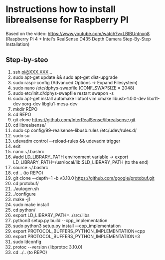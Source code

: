 # Instructions how to install librealsense for Raspberry PI

Based on the video: https://www.youtube.com/watch?v=LBIBUntnxp8 (Raspberry Pi 4 + Intel's RealSense D435 Depth Camera Step-By-Step Installation)

## Step-by-steo

1.  ssh pi@XXX.XXX...
2.  sudo apt-get update && sudo apt-get dist-upgrade
3.  sudo raspi-config (Advanced Options -> Expand Filesystem)
4.  sudo nano /etc/dphys-swapfile (CONF_SWAPSIZE = 2048)
5.  sudo etc/init.d/dphys-swapfile restart swapon -s
6.  sudo apt-get install automake libtool vim cmake libusb-1.0.0-dev libx11-dev xorg-dev libglu1-mesa-dev
7.  mkdir REPO
8.  cd REPO
9.  git clone https://github.com/InterRealSense/librealsense.git
10. cd librealsense/
11. sudo cp config/99-realsense-libusb.rules /etc/udev/rules.d/
12. sudo su
13. udevadm control --reload-rules && udevadm trigger
14. exit
15. nano ~/.bashrc
16. #add LD_LIBRARY_PATH environment variable -> export LD_LIBRARY_PATH=/usr/local/lib:$LD_LIBRARY_PATH (to the end)
17. source ~/.bashrc
18. cd .. (to REPO)
19. git clone --depth=1 -b v3.10.0 https://github.com/google/protobuf.git
20. cd protobuf/
21. ./autogen.sh
22. ./configure
23. make -j1
24. sudo make install 
25. cd python/
26. export LD_LIBRARY_PATH=../src/.libs
27. python3 setup.py build --cpp_implementation
28. sudo python3 setup.py install --cpp_implementation
29. export PROTOCOL_BUFFERS_PYTHON_IMPLEMENTATION=cpp
30. export PROTOCOL_BUFFERS_PYTHON_IMPLEMENTATION=3
31. sudo ldconfig
32. protoc --version (libprotoc 3.10.0)
33. cd ../.. (to REPO)
